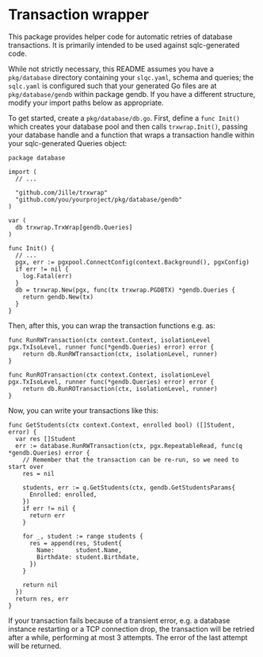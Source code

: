 Transaction wrapper
===================

This package provides helper code for automatic retries of database
transactions. It is primarily intended to be used against sqlc-generated code.

While not strictly necessary, this README assumes you have a `pkg/database`
directory containing your `slqc.yaml`, schema and queries; the `sqlc.yaml`
is configured such that your generated Go files are at `pkg/database/gendb`
within package gendb. If you have a different structure, modify your import
paths below as appropriate.

To get started, create a `pkg/database/db.go`. First, define a `func Init()`
which creates your database pool and then calls `trxwrap.Init()`, passing your
database handle and a function that wraps a transaction handle within your
sqlc-generated Queries object:

```golang
package database

import (
  // ...

  "github.com/Jille/trxwrap"
  "github.com/you/yourproject/pkg/database/gendb"
)

var (
  db trxwrap.TrxWrap[gendb.Queries]
)

func Init() {
  // ...
  pgx, err := pgxpool.ConnectConfig(context.Background(), pgxConfig)
  if err != nil {
    log.Fatal(err)
  }
  db = trxwrap.New(pgx, func(tx trxwrap.PGDBTX) *gendb.Queries {
    return gendb.New(tx)
  }
}
```

Then, after this, you can wrap the transaction functions e.g. as:

```golang
func RunRWTransaction(ctx context.Context, isolationLevel pgx.TxIsoLevel, runner func(*gendb.Queries) error) error {
	return db.RunRWTransaction(ctx, isolationLevel, runner)
}

func RunROTransaction(ctx context.Context, isolationLevel pgx.TxIsoLevel, runner func(*gendb.Queries) error) error {
	return db.RunROTransaction(ctx, isolationLevel, runner)
}
```

Now, you can write your transactions like this:

```golang
func GetStudents(ctx context.Context, enrolled bool) ([]Student, error) {
  var res []Student
  err := database.RunRWTransaction(ctx, pgx.RepeatableRead, func(q *gendb.Queries) error {
    // Remember that the transaction can be re-run, so we need to start over
    res = nil

    students, err := q.GetStudents(ctx, gendb.GetStudentsParams{
      Enrolled: enrolled,
    })
    if err != nil {
      return err
    }

    for _, student := range students {
      res = append(res, Student{
        Name:      student.Name,
        Birthdate: student.Birthdate,
      })
    }

    return nil
  })
  return res, err
}
```

If your transaction fails because of a transient error, e.g. a database
instance restarting or a TCP connection drop, the transaction will be retried
after a while, performing at most 3 attempts. The error of the last attempt
will be returned.
